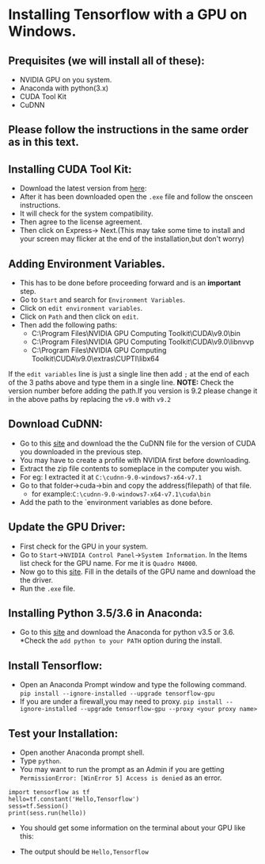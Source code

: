 # Installing Tensorflow with a GPU on Windows.

## Prequisites (we will install all of these):
* NVIDIA GPU on you system.
* Anaconda with python(3.x)
* CUDA Tool Kit
* CuDNN

## Please follow the instructions in the same order as in this text.

## Installing CUDA Tool Kit:
* Download the latest version from [here](https://developer.nvidia.com/cuda-toolkit-archive):
* After it has been downloaded open the `.exe` file and follow the onsceen instructions.
* It will check for the system compatibility. 
* Then agree to the license agreement.
* Then click on Express-> Next.(This may take some time to install and your screen may flicker at the end of the installation,but don't worry)

## Adding Environment Variables.
* This has to be done before proceeding forward and is an **important** step.
* Go to `Start` and search for `Environment Variables`.
* Click on `edit environment variables`.
* Click on `Path` and then click on `edit`.
* Then add the following paths:
  - C:\Program Files\NVIDIA GPU Computing Toolkit\CUDA\v9.0\bin
  - C:\Program Files\NVIDIA GPU Computing Toolkit\CUDA\v9.0\libnvvp
  - C:\Program Files\NVIDIA GPU Computing Toolkit\CUDA\v9.0\extras\CUPTI\libx64
  
If the `edit variables` line is just a single line then add `;` at the end of each of the 3 paths above and type them in a single line.
**NOTE:** Check the version number before adding the path.If you version is 9.2 please change it in the above paths by replacing the `v9.0` with `v9.2`

## Download CuDNN:
* Go to this [site](https://developer.nvidia.com/rdp/cudnn-download) and download the the CuDNN file for the version of CUDA you downloaded in the previous step.
* You may have to create a profile with NVIDIA first before downloading.
* Extract the zip file contents to someplace in the computer you wish.
* For eg: I extracted it at `C:\cudnn-9.0-windows7-x64-v7.1`
* Go to that folder->cuda->bin and copy the address(filepath) of that file.
  * for example:`C:\cudnn-9.0-windows7-x64-v7.1\cuda\bin`
* Add the path to the `environment variables as done before.

## Update the GPU Driver:
* First check for the GPU in your system.
* Go to `Start`->`NVIDIA Control Panel`->`System Information`. In the Items list check for the GPU name. For me it is `Quadro M4000`.
* Now go to this [site](http://www.nvidia.de/Download/index.aspx). Fill in the details of the GPU name and download the the driver.
* Run the `.exe` file.

## Installing Python 3.5/3.6 in Anaconda:
* Go to this [site](https://www.anaconda.com/download/) and download the Anaconda for python v3.5 or 3.6.
*Check the `add python to your PATH` option during the install.

## Install Tensorflow:
* Open an Anaconda Prompt window and type the following command.
  `pip install --ignore-installed --upgrade tensorflow-gpu`
* If you are under a firewall,you may need to proxy.
  `pip install --ignore-installed --upgrade tensorflow-gpu --proxy <your proxy name>`

## Test your Installation:
* Open another Anaconda prompt shell.
* Type `python`.
* You may want to run the prompt as an Admin if you are getting `PermissionError: [WinError 5] Access is denied` as an error.
~~~
import tensorflow as tf
hello=tf.constant('Hello,Tensorflow')
sess=tf.Session()
print(sess.run(hello))
~~~
* You should get some information on the terminal about your GPU like this:

* The output should be `Hello,Tensorflow`
